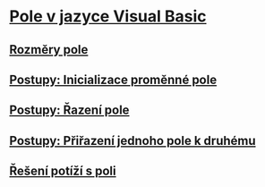 # [Pole v jazyce Visual Basic](index.md)
## [Rozměry pole](array-dimensions.md)
## [Postupy: Inicializace proměnné pole](how-to-initialize-an-array-variable.md)
## [Postupy: Řazení pole](how-to-sort-an-array.md)
## [Postupy: Přiřazení jednoho pole k druhému](how-to-assign-one-array-to-another-array.md)
## [Řešení potíží s poli](troubleshooting-arrays.md)
